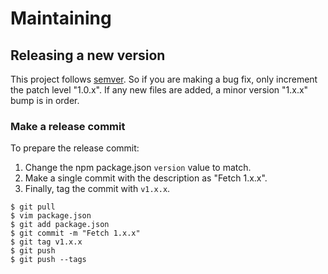 # Maintaining

## Releasing a new version

This project follows [semver](http://semver.org/). So if you are making a bug
fix, only increment the patch level "1.0.x". If any new files are added, a
minor version "1.x.x" bump is in order.

### Make a release commit

To prepare the release commit:

1. Change the npm package.json
`version` value to match.
2. Make a single commit with the description as "Fetch 1.x.x".
3. Finally, tag the commit with `v1.x.x`.

```
$ git pull
$ vim package.json
$ git add package.json
$ git commit -m "Fetch 1.x.x"
$ git tag v1.x.x
$ git push
$ git push --tags
```
